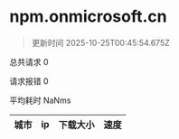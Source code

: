 
  # npm.onmicrosoft.cn

  > 更新时间 2025-10-25T00:45:54.675Z
  
  总共请求 0

  请求报错 0

  平均耗时 NaNms

|城市|ip|下载大小|速度|
|-----|----------|---|---|

  